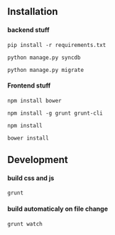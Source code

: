 ## Installation

#### backend stuff

`pip install -r requirements.txt`

`python manage.py syncdb`

`python manage.py migrate`

#### Frontend stuff

`npm install bower`

`npm install -g grunt grunt-cli`

`npm install`

`bower install`

## Development

#### build css and js

`grunt`

#### build automaticaly on file change

`grunt watch`